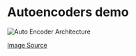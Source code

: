 # Autoencoders demo 

![Auto Encoder Architecture](https://miro.medium.com/v2/resize:fit:640/format:webp/1*nqzWupxC60iAH2dYrFT78Q.png)

[Image Source](https://medium.com/@birla.deepak26/autoencoders-76bb49ae6a8f)

